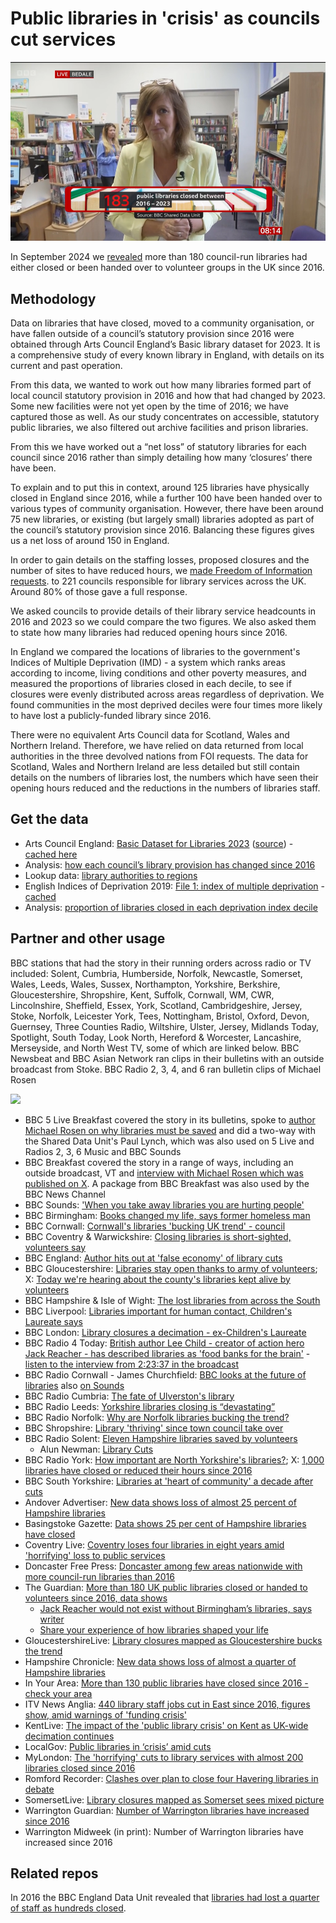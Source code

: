 # Public libraries in 'crisis' as councils cut services

![TV capture: 183 libraries closed since 2016](https://github.com/BBC-Data-Unit/libraries-2024/blob/main/media/Breakfast%20live.png?raw=true)

In September 2024 we [revealed](https://www.bbc.co.uk/news/articles/cn9lexplel5o) more than 180 council-run libraries had either closed or been handed over to volunteer groups in the UK since 2016.

## Methodology

Data on libraries that have closed, moved to a community organisation, or have fallen outside of a council’s statutory provision since 2016 were obtained through Arts Council England’s Basic library dataset for 2023. It is a comprehensive study of every known library in England, with details on its current and past operation.

From this data, we wanted to work out how many libraries formed part of local council statutory provision in 2016 and how that had changed by 2023. Some new facilities were not yet open by the time of 2016; we have captured those as well. As our study concentrates on accessible, statutory public libraries, we also filtered out archive facilities and prison libraries.
 
From this we have worked out a “net loss” of statutory libraries for each council since 2016 rather than simply detailing how many ‘closures’ there have been. 

To explain and to put this in context, around 125 libraries have physically closed in England since 2016, while a further 100 have been handed over to various types of community organisation. However, there have been around 75 new libraries, or existing (but largely small) libraries adopted as part of the council’s statutory provision since 2016.  Balancing these figures gives us a net loss of around 150 in England.

In order to gain details on the staffing losses, proposed closures and the number of sites to have reduced hours, we [made Freedom of Information requests](https://github.com/BBC-Data-Unit/libraries-2024/blob/main/foirequests/foirequest.md). to 221 councils responsible for library services across the UK. Around 80% of those gave a full response.

We asked councils to provide details of their library service headcounts in 2016 and 2023 so we could compare the two figures. We also asked them to state how many libraries had reduced opening hours since 2016.

In England we compared the locations of libraries to the government's Indices of Multiple Deprivation (IMD) - a system which ranks areas according to income, living conditions and other poverty measures, and measured the proportions of libraries closed in each decile, to see if closures were evenly distributed across areas regardless of deprivation. We found communities in the most deprived deciles were four times more likely to have lost a publicly-funded library since 2016.

There were no equivalent Arts Council data for Scotland, Wales and Northern Ireland.  Therefore, we have relied on data returned from local authorities in the three devolved nations from FOI requests. The data for Scotland, Wales and Northern Ireland are less detailed but still contain details on the numbers of libraries lost, the numbers which have seen their opening hours reduced and the reductions in the numbers of libraries staff.




## Get the data 

* Arts Council England: [Basic Dataset for Libraries 2023](https://www.artscouncil.org.uk/media/22594/download?attachment) ([source](https://www.artscouncil.org.uk/supporting-arts-museums-and-libraries/supporting-libraries)) - [cached here](https://github.com/BBC-Data-Unit/libraries-2024/blob/main/data/Basic%20Dataset%20for%20Libraries%202023.xlsx)
* Analysis: [how each council’s library provision has changed since 2016](https://github.com/BBC-Data-Unit/libraries-2024/blob/main/data/Libraries_to_share.xlsx)
* Lookup data: [library authorities to regions](https://github.com/BBC-Data-Unit/libraries-2024/blob/main/data/LOOKUP%20library%20authorities%20to%20regions.xlsx)
* English Indices of Deprivation 2019: [File 1: index of multiple deprivation](https://assets.publishing.service.gov.uk/media/5d8b3abded915d0373d3540f/File_1_-_IMD2019_Index_of_Multiple_Deprivation.xlsx) - [cached](https://github.com/BBC-Data-Unit/libraries-2024/blob/main/data/File_1_-_IMD2019_Index_of_Multiple_Deprivation.xlsx)
* Analysis: [proportion of libraries closed in each deprivation index decile](https://github.com/BBC-Data-Unit/libraries-2024/blob/main/data/libraries_Deprivation_Analysis.xlsx)


## Partner and other usage

BBC stations that had the story in their running orders across radio or TV included: Solent, Cumbria, Humberside, Norfolk, Newcastle, Somerset, Wales, Leeds, Wales, Sussex, Northampton, Yorkshire, Berkshire, Gloucestershire, Shropshire, Kent, Suffolk, Cornwall, WM, CWR, Lincolnshire, Sheffield, Essex, York, Scotland, Cambridgeshire, Jersey, Stoke, Norfolk, Leicester York, Tees, Nottingham, Bristol, Oxford, Devon, Guernsey, Three Counties Radio, Wiltshire, Ulster, Jersey, Midlands Today, Spotlight, South Today, Look North, Hereford & Worcester, Lancashire, Merseyside, and North West TV, some of which are linked below. BBC Newsbeat and BBC Asian Network ran clips in their bulletins with an outside broadcast from Stoke. BBC Radio 2, 3, 4, and 6 ran bulletin clips of Michael Rosen

![](https://pbs.twimg.com/media/GWijM6MXQAEKMyM?format=jpg)

* BBC 5 Live Breakfast covered the story in its bulletins, spoke to [author Michael Rosen on why libraries must be saved](https://www.bbc.co.uk/programmes/p0jn801k) and did a two-way with the Shared Data Unit's Paul Lynch, which was also used on 5 Live and Radios 2, 3, 6 Music and BBC Sounds
* BBC Breakfast covered the story in a range of ways, including an outside broadcast, VT and [interview with Michael Rosen which was published on X](https://x.com/BBCBreakfast/status/1830872837529235758). A package from BBC Breakfast was also used by the BBC News Channel
* BBC Sounds: ['When you take away libraries you are hurting people'](https://www.bbc.co.uk/sounds/play/curation:m001bm45/p0jn45b3)
* BBC Birmingham: [Books changed my life, says former homeless man](https://www.bbc.co.uk/news/articles/c628180g3kxo)
* BBC Cornwall: [Cornwall's libraries 'bucking UK trend' - council](https://www.bbc.co.uk/news/articles/c4geylnvnvxo)
* BBC Coventry & Warwickshire: [Closing libraries is short-sighted, volunteers say](https://www.bbc.co.uk/news/articles/cx2g1221d74o)
* BBC England: [Author hits out at 'false economy' of library cuts](https://www.bbc.co.uk/news/articles/c207251795jo)
* BBC Gloucestershire: [Libraries stay open thanks to army of volunteers](https://www.bbc.co.uk/news/articles/c5ykz343d3jo); X: [Today we're hearing about the county's libraries kept alive by volunteers](https://x.com/BBCGlos/status/1830836646184440298)
* BBC Hampshire & Isle of Wight: [The lost libraries from across the South](https://x.com/BBCSouthNews/status/1830855770990170247)
* BBC Liverpool: [Libraries important for human contact, Children's Laureate says](https://www.bbc.co.uk/news/articles/cm2ndndlq92o)
* BBC London: [Library closures a decimation - ex-Children's Laureate](https://www.bbc.co.uk/news/articles/cx2n1502zx3o)
* BBC Radio 4 Today: [British author Lee Child - creator of action hero Jack Reacher - has described libraries as 'food banks for the brain'](https://x.com/BBCr4today/status/1830887287884025969) - [listen to the interview from 2:23:37 in the broadcast](https://www.bbc.co.uk/programmes/m0022kml)
* BBC Radio Cornwall - James Churchfield: [BBC looks at the future of libraries](https://www.bbc.co.uk/programmes/p0jn6hbr) also [on Sounds](https://www.bbc.co.uk/sounds/play/p0jn6hbr)
* BBC Radio Cumbria: [The fate of Ulverston's library](https://www.bbc.co.uk/sounds/play/p0jn7s94)
* BBC Radio Leeds: [Yorkshire libraries closing is “devastating”](https://www.bbc.co.uk/sounds/play/p0jn8hlk)
* BBC Radio Norfolk: [Why are Norfolk libraries bucking the trend?](https://www.bbc.co.uk/sounds/play/p0jn7w3c)
* BBC Shropshire: [Library 'thriving' since town council take over](https://www.bbc.co.uk/news/articles/cevj7lnzjmxo)
* BBC Radio Solent: [Eleven Hampshire libraries saved by volunteers](https://bbc.co.uk/sounds/play/p0jn8bn2)
  * Alun Newman: [Library Cuts](https://www.bbc.co.uk/sounds/play/p0jjck6x)
* BBC Radio York: [How important are North Yorkshire's libraries?](https://www.bbc.co.uk/sounds/play/p0jn7dhz); X: [1,000 libraries have closed or reduced their hours since 2016](https://x.com/BBCYork/status/1830651158852943962)
* BBC South Yorkshire: [Libraries at 'heart of community' a decade after cuts](https://www.bbc.co.uk/news/articles/cm2n0zeg9kvo)
* Andover Advertiser: [New data shows loss of almost 25 percent of Hampshire libraries](https://www.andoveradvertiser.co.uk/news/24563439.new-data-shows-loss-almost-25-percent-hampshire-libraries/)
* Basingstoke Gazette: [Data shows 25 per cent of Hampshire libraries have closed](https://www.basingstokegazette.co.uk/news/24563411.data-shows-25-per-cent-hampshire-libraries-closed/)
* Coventry Live: [Coventry loses four libraries in eight years amid 'horrifying' loss to public services](https://www.coventrytelegraph.net/news/coventry-news/coventry-loses-four-libraries-eight-29858384)
* Doncaster Free Press: [Doncaster among few areas nationwide with more council-run libraries than 2016](https://www.doncasterfreepress.co.uk/news/politics/council/doncaster-among-few-areas-nationwide-with-more-council-run-libraries-than-2016-4768433)
* The Guardian: [More than 180 UK public libraries closed or handed to volunteers since 2016, data shows](https://www.theguardian.com/books/article/2024/sep/03/more-than-180-uk-public-libraries-closed-or-handed-to-volunteers-since-2016)
  * [Jack Reacher would not exist without Birmingham’s libraries, says writer](https://www.theguardian.com/books/article/2024/sep/03/jack-reacher-writer-lee-child-childhood-birmingham-libraries)
  * [Share your experience of how libraries shaped your life](https://www.theguardian.com/books/article/2024/sep/03/share-your-experience-of-how-libraries-shaped-your-life#5916475)
* GloucestershireLive: [Library closures mapped as Gloucestershire bucks the trend](https://www.gloucestershirelive.co.uk/news/cheltenham-news/library-closures-mapped-gloucestershire-bucks-9526615)
* Hampshire Chronicle: [New data shows loss of almost a quarter of Hampshire libraries](https://www.hampshirechronicle.co.uk/news/24563380.new-data-shows-loss-almost-quarter-hampshire-libraries/)
* In Your Area: [More than 130 public libraries have closed since 2016 - check your area](https://www.inyourarea.co.uk/news/almost-150-public-libraries-have-closed-since-2016-check-your-area)
* ITV News Anglia: [440 library staff jobs cut in East since 2016, figures show, amid warnings of 'funding crisis'](https://www.itv.com/news/anglia/2024-09-03/440-library-staff-jobs-cut-in-east-since-2016-figures-show)
* KentLive: [The impact of the 'public library crisis' on Kent as UK-wide decimation continues](https://www.kentlive.news/news/kent-news/impact-public-library-crisis-kent-9526288)
* LocalGov: [Public libraries in ‘crisis’ amid cuts](https://www.localgov.co.uk/Public-libraries-in-crisis-amid-cuts/61048)
* MyLondon: [The 'horrifying' cuts to library services with almost 200 libraries closed since 2016](https://www.mylondon.news/news/uk-world-news/horrifying-cuts-library-services-almost-29853045)
* Romford Recorder: [Clashes over plan to close four Havering libraries in debate](https://www.romfordrecorder.co.uk/news/24567419.clashes-plan-close-four-havering-libraries-debate/)
* SomersetLive: [Library closures mapped as Somerset sees mixed picture](https://www.somersetlive.co.uk/news/somerset-news/library-closures-mapped-somerset-sees-9526621)
* Warrington Guardian: [Number of Warrington libraries have increased since 2016](https://www.warringtonguardian.co.uk/news/24575739.number-warrington-libraries-increased-since-2016/)
* Warrington Midweek (in print): Number of Warrington libraries have increased since 2016

## Related repos

In 2016 the BBC England Data Unit revealed that [libraries had lost a quarter of staff as hundreds closed](https://github.com/BBC-Data-Unit/libraries).
